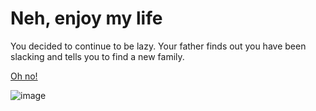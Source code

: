 # Neh, enjoy my life
You decided to continue to be lazy. Your father finds out you have been slacking and tells you to find a new family.

[Oh no!](../life-from-both-options/father-disowns.md)

![image](https://www.recordonline.com/gcdn/authoring/2015/06/20/NTHR/ghows-TH-18bc28d1-a146-532b-e053-0100007fcab3-7b9dd4f7.jpeg?width=660&height=660&fit=crop&format=pjpg&auto=webp)
